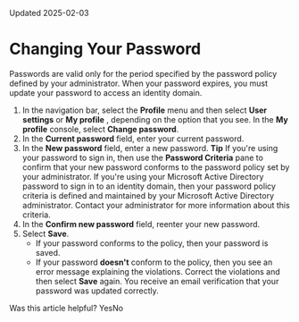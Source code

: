 Updated 2025-02-03
# Changing Your Password
Passwords are valid only for the period specified by the password policy defined by your administrator. When your password expires, you must update your password to access an identity domain.
  1. In the navigation bar, select the **Profile** menu and then select **User settings** or **My profile** , depending on the option that you see. In the **My profile** console, select **Change password**.
  2. In the **Current password** field, enter your current password.
  3. In the **New password** field, enter a new password.
**Tip**
If you're using your password to sign in, then use the **Password Criteria** pane to confirm that your new password conforms to the password policy set by your administrator.
If you're using your Microsoft Active Directory password to sign in to an identity domain, then your password policy criteria is defined and maintained by your Microsoft Active Directory administrator. Contact your administrator for more information about this criteria.
  4. In the **Confirm new password** field, reenter your new password.
  5. Select **Save**.
     * If your password conforms to the policy, then your password is saved.
     * If your password **doesn't** conform to the policy, then you see an error message explaining the violations. Correct the violations and then select **Save** again.
You receive an email verification that your password was updated correctly.


Was this article helpful?
YesNo

